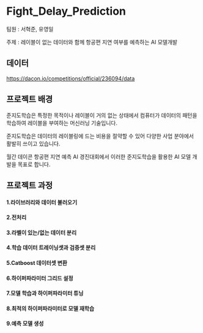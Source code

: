 # Fight_Delay_Prediction
팀원 : 서혁준, 유영일

주제 : 레이블이 없는 데이터와 함께 항공편 지연 여부를 예측하는 AI 모델개발

## **데이터**
https://dacon.io/competitions/official/236094/data

## **프로젝트 배경**

준지도학습은 특정한 목적이나 레이블이 거의 없는 상태에서 
컴퓨터가 데이터의 패턴을 학습하여 레이블을 부여하는 머신러닝 기술입니다.

준지도학습은 데이터의 레이블링에 드는 비용을 절약할 수 있어 다양한 사업 분야에서 활발히 쓰이고 있습니다.

월간 데이콘 항공편 지연 예측 AI 경진대회에서 이러한 준지도학습을 활용한 AI 모델 개발을 목표로 합니다.

## **프로젝트 과정**
#### 1.라이브러리와 데이터 불러오기
#### 2.전처리
#### 3.라벨이 있는/없는 데이터 분리
#### 4.학습 데이터 트레이닝셋과 검증셋 분리
#### 5.Catboost 데이터셋 변환
#### 6.하이퍼파라미터 그리드 설정
#### 7.모델 학습과 하이퍼파라미터 튜닝
#### 8.최적의 하이퍼파라미터로 모델 재학습
#### 9.예측 모델 생성 
